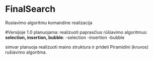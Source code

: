 FinalSearch
===========

Rusiavimo algoritmu komandine realizacija

#Versijoje 1.0 planuojama:
realizuoti paprasčius rūšiavimo algoritmus: **selection, insertion, bubble**:
-selection
-insertion
-bubble

simvar planuoja realizuoti maino struktura ir prideti  Piramidini (kruvos) rušiavimo algoritma.